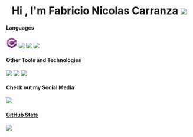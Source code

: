 <h1 align="center">Hi , I'm Fabricio Nicolas Carranza <img src="https://media.giphy.com/media/hvRJCLFzcasrR4ia7z/giphy.gif" width="35"></h1>
<h4> Languages </h4>
<span> 
  <img width= "30px" src="https://raw.githubusercontent.com/devicons/devicon/master/icons/csharp/csharp-original.svg">
  <img width = "78px" src="https://img.shields.io/badge/html5-%23E34F26.svg?style=for-the-badge&logo=html5&logoColor=white">
  <img width = "50px" src="https://img.shields.io/badge/css3-%231572B6.svg?style=for-the-badge&logo=css3&logoColor=white">
  <img width = "112px" src="https://img.shields.io/badge/JavaScript-%23323330.svg?style=for-the-badge&logo=javascript&logoColor=F7DF1E">
</span>

<h4> Other Tools and Technologies </h4>
<span>
  <img src="https://img.shields.io/badge/Microsoft%20SQL%20Server-CC2927?style=for-the-badge&logo=microsoft%20sql%20server&logoColor=white">
   <img src="https://img.shields.io/badge/.NET-5C2D91?style=for-the-badge&logo=.net&logoColor=white">
   <img src="https://img.shields.io/badge/GitHub-100000?style=for-the-badge&logo=github&logoColor=white">
</span>

<h4> Check out my Social Media </h4>
<span>
  <a href= "https://www.linkedin.com/in/nicocza/">
<img src= "https://img.shields.io/badge/linkedin-%230077B5.svg?style=for-the-badge&logo=linkedin&logoColor=white">
</span>

<h4> GitHub Stats </h4>
<p>
  <a href="https://github.com/nicocza">
    <img src="https://github-readme-stats.vercel.app/api?username=nicocza&show_icons=true&hide_border=true&title_color=94b4a4&amp&icon_color=FFFFFF&amp&text_color=FFFFFF&amp&bg_color=000000&count_private=true&include_all_commits=true"/>
  </a>
</p>
